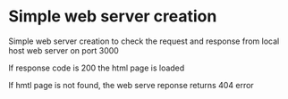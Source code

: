 # Simple web server creation

Simple web server creation to check the request and response from local host web server on port 3000

If response code is 200 the html page is loaded

If hmtl page is not found, the web serve reponse returns 404 error

